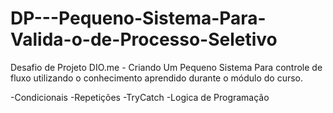 # DP---Pequeno-Sistema-Para-Valida-o-de-Processo-Seletivo
Desafio de Projeto DIO.me - Criando Um Pequeno Sistema Para controle de fluxo utilizando o conhecimento aprendido durante o módulo do curso.

-Condicionais
-Repetições
-TryCatch
-Logica de Programação
